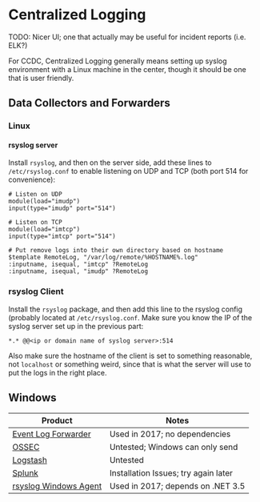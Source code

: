 # Centralized Logging
TODO: Nicer UI; one that actually may be useful for incident reports (i.e. ELK?)

For CCDC, Centralized Logging generally means setting up syslog environment with a Linux machine in the center,
though it should be one that is user friendly.

## Data Collectors and Forwarders
### Linux
#### rsyslog server
Install `rsyslog`, and then on the server side, add these lines to
`/etc/rsyslog.conf` to enable listening on UDP and TCP (both port 514 for
convenience):

    # Listen on UDP
    module(load="imudp")
    input(type="imudp" port="514")

    # Listen on TCP
    module(load="imtcp")
    input(type="imtcp" port="514")

    # Put remove logs into their own directory based on hostname
    $template RemoteLog, "/var/log/remote/%HOSTNAME%.log"
    :inputname, isequal, "imtcp" ?RemoteLog
    :inputname, isequal, "imudp" ?RemoteLog

### rsyslog Client
Install the `rsyslog` package, and then add this line to the rsyslog config
(probably located at `/etc/rsyslog.conf`. Make sure you know the IP of the
syslog server set up in the previous part:

    *.* @@<ip or domain name of syslog server>:514

Also make sure the hostname of the client is set to something reasonable, not
`localhost` or something weird, since that is what the server will use to put
the logs in the right place.


## Windows
| Product | Notes |
| ------- | ----- |
| [Event Log Forwarder](http://www.solarwinds.com/free-tools/event-log-forwarder-for-windows) | Used in 2017; no dependencies |
| [OSSEC](https://ossec.github.io/index.html) | Untested; Windows can only send |
| [Logstash](https://www.elastic.co/products/logstash) | Untested |
| [Splunk](https://www.splunk.com/) | Installation Issues; try again later |
| [rsyslog Windows Agent](http://www.rsyslog.com/windows-agent/about-rsyslog-windows-agent/) | Used in 2017; depends on .NET 3.5 |

